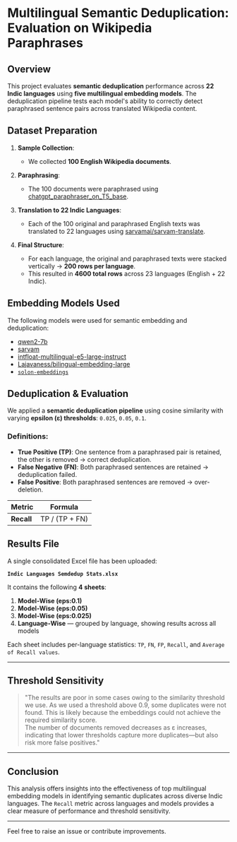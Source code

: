 # Multilingual Semantic Deduplication: Evaluation on Wikipedia Paraphrases

## Overview

This project evaluates **semantic deduplication** performance across **22 Indic languages** using **five multilingual embedding models**. The deduplication pipeline tests each model's ability to correctly detect paraphrased sentence pairs across translated Wikipedia content.

## Dataset Preparation

1. **Sample Collection**:
   - We collected **100 English Wikipedia documents**.

2. **Paraphrasing**:
   - The 100 documents were paraphrased using [chatgpt_paraphraser_on_T5_base](https://huggingface.co/humarin/chatgpt_paraphraser_on_T5_base).

3. **Translation to 22 Indic Languages**:
   - Each of the 100 original and paraphrased English texts was translated to 22 languages using [sarvamai/sarvam-translate](https://huggingface.co/sarvamai/sarvam-translate).

4. **Final Structure**:
   - For each language, the original and paraphrased texts were stacked vertically → **200 rows per language**.
   - This resulted in **4600 total rows** across 23 languages (English + 22 Indic).

## Embedding Models Used

The following models were used for semantic embedding and deduplication:

- [qwen2-7b](https://huggingface.co/Alibaba-NLP/gte-Qwen2-7B-instruct)  
- [sarvam](https://huggingface.co/sarvamai/sarvam-m)  
- [intfloat-multilingual-e5-large-instruct](https://huggingface.co/intfloat/multilingual-e5-large-instruct)  
- [Lajavaness/bilingual-embedding-large]("https://huggingface.co/Lajavaness/bilingual-embedding-large)  
- [`solon-embeddings`](https://huggingface.co/OrdalieTech/Solon-embeddings-large-0.1)

## Deduplication & Evaluation

We applied a **semantic deduplication pipeline** using cosine similarity with varying **epsilon (ε) thresholds**: `0.025`, `0.05`, `0.1`.

### Definitions:
- **True Positive (TP)**: One sentence from a paraphrased pair is retained, the other is removed → correct deduplication.
- **False Negative (FN)**: Both paraphrased sentences are retained → deduplication failed.
- **False Positive**: Both paraphrased sentences are removed → over-deletion.

| Metric | Formula |
|--------|---------|
| **Recall** | TP / (TP + FN) |

## Results File

A single consolidated Excel file has been uploaded:

**`Indic Languages Semdedup Stats.xlsx`**

It contains the following **4 sheets**:

1. **Model-Wise (eps:0.1)**  
2. **Model-Wise (eps:0.05)**  
3. **Model-Wise (eps:0.025)**  
4. **Language-Wise** — grouped by language, showing results across all models

Each sheet includes per-language statistics: `TP`, `FN`, `FP`, `Recall`, and `Average of Recall values`.

---

## Threshold Sensitivity

> "The results are poor in some cases owing to the similarity threshold we use. As we used a threshold above 0.9, some duplicates were not found. This is likely because the embeddings could not achieve the required similarity score.  
The number of documents removed decreases as ε increases, indicating that lower thresholds capture more duplicates—but also risk more false positives."

---

## Conclusion

This analysis offers insights into the effectiveness of top multilingual embedding models in identifying semantic duplicates across diverse Indic languages. The `Recall` metric across languages and models provides a clear measure of performance and threshold sensitivity.

---

Feel free to raise an issue or contribute improvements.
